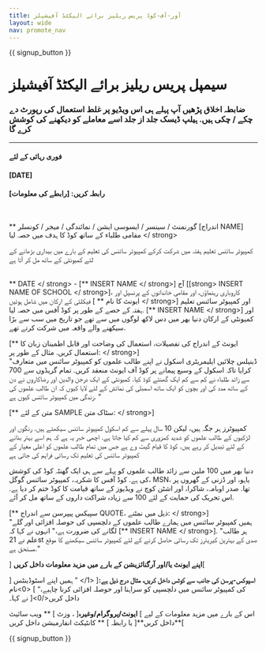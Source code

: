 ```yaml
---
title: آور-آف-کوڈ پریس ریلیز برائے الیکٹڈ آفیشیلز
layout: wide
nav: promote_nav
---
```


{{ signup_button }}

# سیمپل پریس ریلیز برائے الیکٹڈ آفیشیلز

### ضابطہ اخلاق پڑھیں آپ پہلے ہی اس ویڈیو پر غلط استعمال کی رپورٹ دے چکے / چکی ہیں. ہیلپ ڈیسک جلد از جلد اسے معاملے کو دیکھنے کی کوشش کرے گا

* * *

#### فوری رہائی کے لئے  


#### [DATE]  


#### رابطہ کریں: [رابطے کی معلومات]

<br />

** گورنمنٹ / سینسر / ایسوسی ایشن / نمائندگی / میجر / کونسلر [اندراج NAME] مقامی طلباء کے ساتھ کوڈ کا ہدف میں حصہ لیا </ strong> <br /></p> 

کمپیوٹر سائنس تعلیم ہفتہ میں شرکت کرکے کمپیوٹر سائنس کی تعلیم کے بارے میں بیداری بڑھانے کے لئے کمیونٹی کے ساتھ مل کر آتا ہے<br /> <br />

** DATE </ strong> - [** INSERT NAME </ strong>] آج [[strong> INSERT NAME OF SCHOOL </ strong>]، کاروباری رہنماؤں، اور مقامی خاندانوں کے پرنسپل اور فیکلٹی کے ارکان میں شامل ہوئیں [ ** ایونٹ کا نام </ strong>] اور کمپیوٹر سائنس تعلیم ہفتہ کے حصے کے طور پر کوڈ آفس میں حصہ لیا. [** INSERT NAME </ strong>] اور کمیونٹی کے ارکان دنیا بھر میں دس لاکھ لوگوں میں سے تھے جو تاریخ میں سب سے بڑا سیکھنے والے واقعہ میں شرکت کرتے تھے. <br /></p> 

[** ایونٹ کے اندراج کی تفصیلات، استعمال کی وضاحت اور قابل اطمینان زبان کا استعمال کریں. مثال کے طور پر: </ strong>]   
"ڈینیلس چلائیں ایلیمریٹری اسکول نے اپنے طالب علموں کو کمپیوٹر سائنس میں متعارف کرایا تاکہ اسکول کے وسیع پیمانے پر کوڈ آف ایونٹ منعقد کریں. تمام گریڈوں سے 700 سے زائد طلباء نے کم سے کم ایک گھنٹے کوڈ کیا. کمیونٹی کے ایک درجن والدین اور رضاکاروں نے دن کے ساتھ مدد کی اور بچوں کو ایک ساتھ اسمبلی کی نمائش کے لئے لایا کیوں کہ ان طالب علموں کی زندگی میں کمپیوٹر سائنس کیوں ہے. " <br /></p> 

[** متن کے لئے SAMPLE سٹاک متن: </ strong>]   
  
کمپیوٹرز ہر جگہ ہیں، لیکن 10 سال پہلے سے کم اسکول کمپیوٹر سائنس سیکھتے ہیں. رنگوں اور لڑکیوں کے طالب علموں کو شدید کمزوری سے کم کیا جاتا ہے. اچھی خبر یہ ہے کہ ہم اسے بہتر بنانے کے لئے تبدیل کر رہے ہیں. کوڈ کا قیام گیٹ وے ہے جس میں تمام طالب علموں کو اعلی معیار کے کمپیوٹر سائنس کی تعلیم تک رسائی فراہم کی جاتی ہے <br /></p> 

دنیا بھر میں 100 ملین سے زائد طالب علموں کو پہلے سے ہی ایک گھنٹہ کوڈ کی کوشش کی ہے. کوڈ آفس کا شکریہ، کمپیوٹر سائنس گوگل، MSN، یاہو، اور ڈزنی کے گھروں پر تھا. صدر اوبامہ، شاکرا، اور اشٹن کوچ نے ویڈیوز کے ساتھ قیامت کا کوڈ ختم کر دیا ہے. اس تحریک کی حمایت کے لئے 100 سے زیادہ شراکت داروں کے ساتھ مل کر آئے. <br />

[** سپیکس پیپرسن سے اندراج QUOTE، ذیل میں نمٹنے: </ strong>]   
"ہمیں کمپیوٹر سائنس میں ہمارے طالب علموں کے دلچسپی کی حوصلہ افزائی اور گلے لگانے کی ضرورت ہے،" انہوں نے کہا کہ [** INSERT NAME </ strong>]. "ہر طالب علم نے 21st صدی کے بہترین کیریئرز تک رسائی حاصل کرنے کے لئے کمپیوٹر سائنس سیکھنے کا موقع مستحق ہے." <br /></p> 

] **اپنے ایونٹ یا/اور آرگنائزیشن کے بارے میں مزید معلومات داخل کریں**[ <br />

] **اسپوکس-پرسن کی جانب سے کوٹس داخل کریں، مثال درج ذیل ہے:**[ <1/> ” ہمیں اپنے اسٹوڈینٹس کی کمپیوٹر سائنس میں دلچسپی کو سراہنا اور حوصلہ افزائی کرنا چاہیے،“ ] <0>نام داخل کریں</0>[ نے کہا۔ <br />

اس کے بارے میں مزید معلومات کے لیے ] **ایونٹ/پروگرام/وغیرہ**[ ، وزٹ ] ** ویب سائیٹ داخل کریں**[ یا رابطہ ] ** کانٹیکٹ انفارمیشن داخل کریں**[ 

{{ signup_button }}